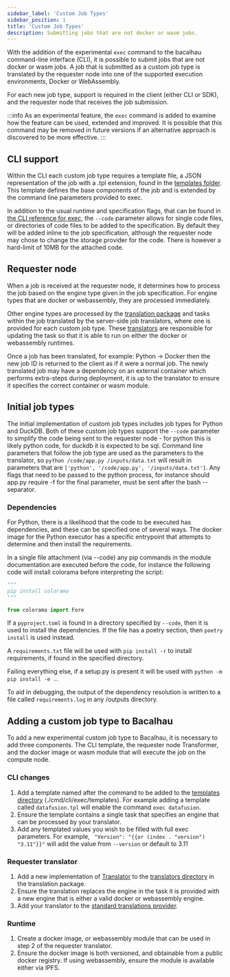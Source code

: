 ```yaml
---
sidebar_label: 'Custom Job Types'
sidebar_position: 1
title: 'Custom Job Types'
description: Submitting jobs that are not docker or wasm jobs.
---
```


With the addition of the experimental `exec` command to the bacalhau command-line interface (CLI), 
it is possible to submit jobs that are not docker or wasm jobs.
A job that is submitted as a custom job type is translated by the requester node
into one of the supported execution environments, Docker or WebAssembly.

For each new job type, support is required in the client (either CLI or SDK),
and the requester node that receives the job submission.  

:::info 
As an experimental feature, the `exec` command is added to examine how the 
feature can be used, extended and improved. It is possible that this command
may be removed in future versions if an alternative approach is discovered to 
be more effective.
:::


## CLI support 

Within the CLI each custom job type requires a template file,
a JSON representation of the job with a .tpl extension,
found in the [templates folder](https://github.com/bacalhau-project/bacalhau/tree/main/cmd/cli/exec/templates). This template defines the base components of the job and is extended by the command line parameters provided to exec.  

In addition to the usual runtime and specification flags, that can be found in [the CLI reference for exec](../references/cli/exec/), the `--code` parameter allows for single code files, or directories of code files to be added to the specification.  By default they will be added inline to the job specification, although the requester node may chose to change the storage provider for the code. There is however a hard-limit of 10MB for the attached code. 


## Requester node

When a job is received at the requester node, it determines how to process the job based
on the engine type given in the job specification.  For engine types that are docker or 
webassembly, they are processed immediately.  

Other engine types are processed by the [translation package](https://github.com/bacalhau-project/bacalhau/blob/main/pkg/translation/translation.go) and tasks within the job translated by the server-side job translators, where one is provided for each custom job type.  These [translators](https://github.com/bacalhau-project/bacalhau/blob/main/pkg/translation/translation.go#L34C1-L38C2) are responsible for updating the task so that it is able to run on either the docker or webassembly runtimes.  

Once a job has been translated, for example: Python -> Docker then the new job ID is returned to the client as if it were a normal job. The newly translated job may have a dependency on an external container which performs extra-steps during deployment, it is up to the translator to ensure it specifies the correct container or wasm module.


## Initial job types 

The initial implementation of custom job types includes job types for Python and DuckDB. Both of these custom job types support the `--code` parameter to simplify the code being sent to  the requester node - for python this is likely python code, for duckdb it is expected to be sql.  Command line parameters that follow the job type are used as the parameters to the translator, so `python /code/app.py /inputs/data.txt` will result in parameters that are `['python', '/code/app.py', '/inputs/data.txt']`.  Any flags that need to be passed to the python process, for instance should app.py require -f for the final parameter, must be sent after the bash -- separator.  

### Dependencies

For Python, there is a likelihood that the code to be executed has dependencies, and these can be specified one of several ways.  The docker image for the Python executor has a specific entrypoint that attempts to determine and then install the requirements.

In a single file attachment (via --code) any pip commands in the module documentation are executed before the code, for instance the following code will install colorama before interpreting the script:

```python
"""
pip install colorama 
"""

from colorama import Fore 
```

If a `pyproject.toml` is found in a directory specified by `--code`, then it is used to install the dependencies.  If the file has a poetry section, then `poetry install` is used instead.

A `requirements.txt` file will be used with `pip install -r` to install requirements, if found in the specified directory.  

Failing everything else, if a setup.py is present it will be used with `python -m pip install -e .`.

To aid in debugging, the output of the dependency resolution is written to a file called `requirements.log` in any /outputs directory. 


## Adding a custom job type to Bacalhau 
 
To add a new experimental custom job type to Bacalhau, it is necessary to add three components. The CLI template, the requester node Transformer, and the docker image or wasm module that will execute the job on the compute node. 

### CLI changes

1. Add a template named after the command to be added to the [templates directory](https://github.com/bacalhau-project/bacalhau/tree/main/cmd/cli/exec/templates) (./cmd/cli/exec/templates). For example adding a template called `datafusion.tpl` will enable the command `exec datafusion`.
2. Ensure the template contains a single task that specifies an engine that can be processed by your translator.
3. Add any templated values you wish to be filled with full exec parameters. For example, ` "Version": "{{or (index . "version") "3.11"}}"` will add the value from `--version` or default to 3.11

### Requester translator 

1. Add a new implementation of [Translator](https://github.com/bacalhau-project/bacalhau/blob/main/pkg/translation/translation.go#L30-L38) to the [translators directory](https://github.com/bacalhau-project/bacalhau/tree/main/pkg/translation/translators) in the translation package.
2. Ensure the translation replaces the engine in the task it is provided with a new engine that is either a valid docker or webassembly engine.  
3. Add your translator to the [standard translations provider](https://github.com/bacalhau-project/bacalhau/blob/main/pkg/translation/translation.go#L45-L52).

### Runtime 

1. Create a docker image, or webassembly module that can be used in step 2 of the requester translator. 
2. Ensure the docker image is both versioned, and obtainable from a public docker registry. If using webassembly, ensure the module is available either via IPFS.